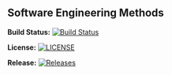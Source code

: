 ## Software Engineering Methods


**Build Status:** 
[![Build Status](https://travis-ci.com/The-Liam-Blair/sem.svg?branch=master)](https://travis-ci.com/The-Liam-Blair/sem)


**License:**
[![LICENSE](https://img.shields.io/github/license/The-Liam-Blair/sem.svg?style=flat-square)](https://github.com/The-Liam-Blair/sem/blob/master/LICENSE)

**Release:**
[![Releases](https://img.shields.io/github/release/The-Liam-Blair/sem/all.svg?style=flat-square)](https://github.com/The-Liam-Blair/sem/releases)
